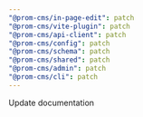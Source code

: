 ```yaml
---
"@prom-cms/in-page-edit": patch
"@prom-cms/vite-plugin": patch
"@prom-cms/api-client": patch
"@prom-cms/config": patch
"@prom-cms/schema": patch
"@prom-cms/shared": patch
"@prom-cms/admin": patch
"@prom-cms/cli": patch
---
```


Update documentation
